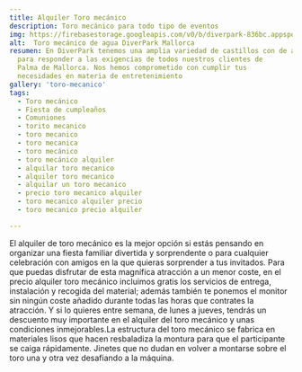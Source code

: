```yaml
---
title: Alquiler Toro mecánico
description: Toro mecánico para todo tipo de eventos
img: https://firebasestorage.googleapis.com/v0/b/diverpark-836bc.appspot.com/o/toro-mecanico%2Ftoro-mecanico5.jpg?alt=media&token=c469bfb4-ed1b-47f3-83b0-a087baf3aa42
alt:  Toro mecánico de agua DiverPark Mallorca
resumen: En DiverPark tenemos una amplia variedad de castillos con de agua
  para responder a las exigencias de todos nuestros clientes de
  Palma de Mallorca. Nos hemos comprometido con cumplir tus
  necesidades en materia de entretenimiento
gallery: 'toro-mecanico'
tags: 
  - Toro mecánico
  - Fiesta de cumpleaños
  - Comuniones
  - torito mecanico
  - toro mecanico
  - toro mecanica
  - toro mecánico
  - toro mecánico alquiler
  - alquilar toro mecanico
  - alquiler toro mecanico
  - alquilar un toro mecanico
  - precio toro mecanico alquiler
  - toro mecanico alquiler precio
  - toro mecanico precio alquiler

---
```


El alquiler de toro mecánico es la mejor opción si estás pensando en organizar una fiesta familiar divertida y sorprendente o para cualquier celebración con amigos en la que quieras sorprender a tus invitados. Para que puedas disfrutar de esta magnífica atracción a un menor coste, en el precio alquiler toro mecánico incluimos gratis los servicios de entrega, instalación y recogida del material; además también te ponemos el monitor sin ningún coste añadido durante todas las horas que contrates la atracción. Y si lo quieres entre semana, de lunes a jueves, tendrás un descuento muy importante en el alquiler del toro mecánico y unas condiciones inmejorables.La estructura del toro mecánico se fabrica en materiales lisos que hacen resbaladiza la montura para que el participante se caiga rápidamente. Jinetes que no dudan en volver a montarse sobre el toro una y otra vez desafiando a la máquina.